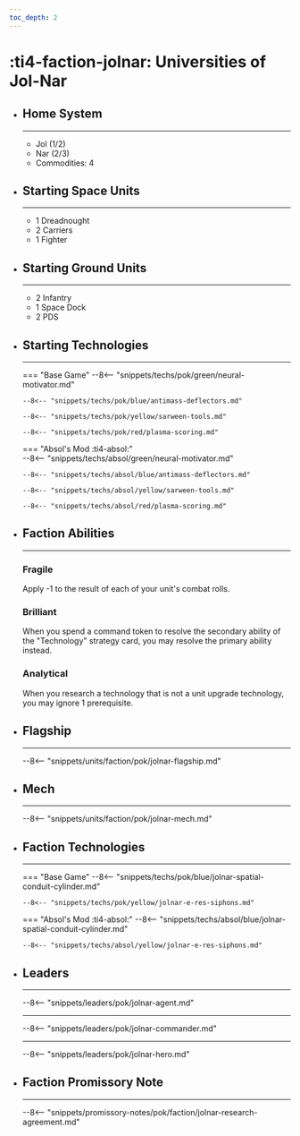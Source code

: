 ```yaml
---
toc_depth: 2
---
```


# :ti4-faction-jolnar: Universities of Jol-Nar

<div class="grid cards" markdown>

-   ## __Home System__

    ---

    * Jol (1/2)
    * Nar (2/3)
    * Commodities: 4

</div>

<div class="grid cards" markdown>

-   ## __Starting Space Units__

    ---

    * 1 Dreadnought
    * 2 Carriers
    * 1 Fighter

-   ## __Starting Ground Units__

    ---

    * 2 Infantry
    * 1 Space Dock
    * 2 PDS

-   ## __Starting Technologies__

    ---
    === "Base Game"
        --8<-- "snippets/techs/pok/green/neural-motivator.md"

        --8<-- "snippets/techs/pok/blue/antimass-deflectors.md"

        --8<-- "snippets/techs/pok/yellow/sarween-tools.md"

        --8<-- "snippets/techs/pok/red/plasma-scoring.md"

    === "Absol's Mod :ti4-absol:"  
        --8<-- "snippets/techs/absol/green/neural-motivator.md"

        --8<-- "snippets/techs/absol/blue/antimass-deflectors.md"

        --8<-- "snippets/techs/absol/yellow/sarween-tools.md"

        --8<-- "snippets/techs/absol/red/plasma-scoring.md"

-   ## __Faction Abilities__

    ---
    ### **Fragile**
    
    Apply -1 to the result of each of your unit's combat rolls.

    ### **Brilliant**

    When you spend a command token to resolve the secondary ability of the "Technology" strategy card, you may resolve the primary ability instead.

    ### **Analytical**

    When you research a technology that is not a unit upgrade technology, you may ignore 1 prerequisite.

-   ## __Flagship__

    ---
    --8<-- "snippets/units/faction/pok/jolnar-flagship.md"

-   ## __Mech__

    ---
    --8<-- "snippets/units/faction/pok/jolnar-mech.md"

</div>

<div class="grid cards" markdown>

-   ## __Faction Technologies__

    ---
    === "Base Game"
        --8<-- "snippets/techs/pok/blue/jolnar-spatial-conduit-cylinder.md"

        --8<-- "snippets/techs/pok/yellow/jolnar-e-res-siphons.md"

    === "Absol's Mod :ti4-absol:"
        --8<-- "snippets/techs/absol/blue/jolnar-spatial-conduit-cylinder.md"

        --8<-- "snippets/techs/absol/yellow/jolnar-e-res-siphons.md"

-   ## __Leaders__

    ---
    
    --8<-- "snippets/leaders/pok/jolnar-agent.md"

    ---

    --8<-- "snippets/leaders/pok/jolnar-commander.md"

    ---

    --8<-- "snippets/leaders/pok/jolnar-hero.md"

-   ## __Faction Promissory Note__

    ---
    --8<-- "snippets/promissory-notes/pok/faction/jolnar-research-agreement.md"

</div>